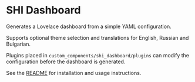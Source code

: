 # SHI Dashboard

Generates a Lovelace dashboard from a simple YAML configuration.

Supports optional theme selection and translations for English, Russian and
Bulgarian.

Plugins placed in `custom_components/shi_dashboard/plugins` can modify the
configuration before the dashboard is generated.

See the [README](README.md) for installation and usage instructions.
